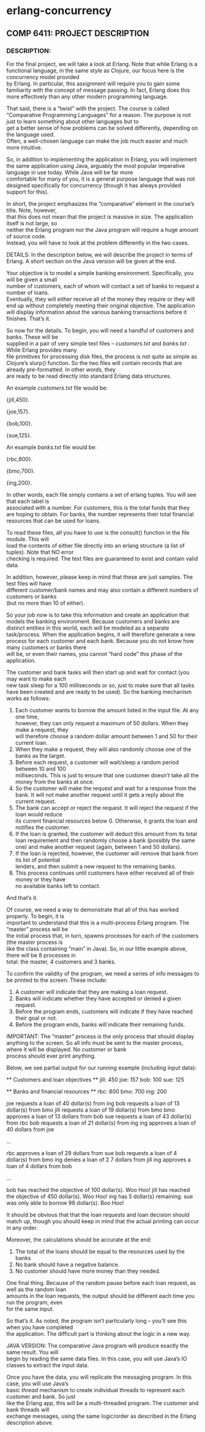 # erlang-concurrency
## COMP	6411:	PROJECT	DESCRIPTION

### DESCRIPTION: 

For	the	final	project,	we will	take	a	look	at	Erlang.	Note	that	while	Erlang	is	a	
functional	language,	in	the	same	style	as	Clojure,	our	focus	here	is	the	concurrency	model	provided	
by	Erlang.	In	particular,	this	assignment	will	require	you	to	gain	some	familiarity	with	the	concept	
of	message	passing.	In	fact,	Erlang	does	this	more	effectively	than	any	other	modern	programming	
language.

That	said,	there	is	a	“twist”	with	the	project.	The	course	is	called	“Comparative	Programming	
Languages”	for	a	reason.	The	purpose	is	not	just	to	learn	something	about	other	languages	but	to	
get	a	better	sense	of	how	problems	can	be	solved	differently,	depending	on	the	language	used.	
Often,	a	well-chosen	language	can	make	the	job	much	easier	and	much	more	intuitive.	

So,	in	addition	to	implementing	the	application	in	Erlang,	you	will	implement	the	same	application	
using	Java,	arguably	the	most	popular	imperative	language	in	use	today.	While	Java	will	be	far	more	
comfortable	for	many	of	you,	it	is	a	general	purpose	language	that	was	not	designed	specifically	for	
concurrency	(though	it	has	always	provided	support	for	this).

In	short,	the project	emphasizes	the	“comparative”	element	in	the	course’s	title.		Note,	however,	
that	this	does	not	mean	that	the	project	is	massive in	size.	The	application	itself	is	not	large,	so	
neither	the	Erlang	program	nor	the	Java	program	will	require	a	huge	amount	of	source	code.	
Instead,	you	will	have	to	look	at	the	problem	differently in	the	two	cases.


DETAILS: In	the	description	below,	we	will	describe	the	project	in	terms	of	Erlang.	A	short	section	
on	the	Java	version	will	be	given	at	the	end.

Your	objective	is	to	model	a	simple	banking	environment.	Specifically,	you	will	be	given	a	small	
number	of	customers,	each	of	whom will	contact	a	set	of	banks	to	request	a	number	of	loans.	
Eventually,	they	will	either	receive	all	of	the	money	they	require or	they	will	end	up	without	
completely	meeting	their	original	objective.	The	application	will	display	information	about	the	
various	banking	transactions	before	it	finishes.	That’s	it.	

So	now	for	the	details.	To	begin,	you	will	need	a	handful	of	customers	and	banks.	These	will	be	
supplied	in	a	pair	of	very	simple	text	files	– _customers.txt_ and	 _banks.txt_ .	While	Erlang	provides	many	
file	primitives	for	processing	disk	files,	the	process is	not	quite	as	simple	as	Clojure’s	slurp()	
function.	So	the	two	files	will	contain	records	that	are	already	pre-formatted.	In	other	words,	they	
are ready	to	be	read	directly	into	standard	Erlang	data	structures.	

An example	 _customers.txt_ file	would	be:

{jill,450}.

{joe,157}.

{bob,100}.

{sue,125}.

An	example	 _banks.txt_ file	would	be:

{rbc,800}.

{bmo,700}.

{ing,200}.

In	other	words,	each	file	simply contains	a set	of	erlang	tuples.		You	will	see	that	each	label	is	
associated	with	a	number.	For	customers,	this	is	the	total	funds	that	they	are	hoping	to	obtain.	For	
banks,	the	number	represents	their	total	financial	resources	that	can	be	used	for	loans.

To	read	these	files,	all	you	have	to	use	is	the	consult() function	in	the	file module.	This	will	
load	the	contents	of	either	file	directly	into	an	erlang	structure	(a	list	of	tuples).		Note	that	NO	error	
checking	is	required.	The	text files are guaranteed	to	exist	and	contain	valid	data.	

In	addition,	however,	please	keep	in	mind	that	these	are	just	samples.	The	test	files	will	have	
different	customer/bank	names	and	may	also	contain	a	different	numbers	of	customers	or banks	
(but	no	more	than	10	of	either).

So	your	job	now	is	to	take	this	information and	create	an	application	that	models	the	banking	
environment.	Because	customers and	banks are distinct	entities in	this	world,	each	will	be	modeled	
as	a	separate	task/process.	When	the	application	begins,	it	will	therefore	generate	a	new	process	
for	each	customer	and	each	bank.	Because	you	do	not	know	how	many	customers	or	banks	there	
will	be,	or	even	their	names,	you	cannot	“hard	code”	this	phase	of	the	application.	


The	customer	and	bank	tasks	will	then	start	up	and	wait	for	contact	(you	may	want	to	make	each	
new	task	sleep	for	a	100	milliseconds	or	so,	just	to	make	sure	that	all	tasks	have	been	created	and	
are	ready	to	be	used).	So	the	banking	mechanism	works	as	follows:

1. Each	customer	wants	to	borrow	the	amount	listed	in	the	input	file.	At	any	one	time,	
    however,	they	can	only	request	a	maximum	of	50	dollars.	When	they	make	a	request,	they	
    will	therefore	choose	a	random	dollar	amount between	1	and	50	for	their	current	loan.	
2. When	they	make	a	request,	they	will	also	randomly	choose	one	of	the	banks	as	the	target.
3. Before	each	request, a	customer	will	wait/sleep a	random	period	between	10	and	 100	
    milliseconds.	This	is	just	to	ensure	that	one	customer	doesn’t	take	all	the	money	from	the	
    banks	at	once.	
4. So	the	customer	will	make	the	request	and	wait	for	a	response	from	the	bank.	It	will	not	
    make	another	request	until	it	gets a	reply	about	the	current	request.	
5. The	bank	can	accept	or	reject	the	request.	It	will	reject	the	request	if	the	loan	would	reduce	
    its	current	financial	resources below	0.	Otherwise,	it	grants	the	loan	and	notifies	the	
    customer.	
6. If	the	loan	is	granted,	the	customer	will	deduct	this	amount	from	its	total	loan	requirement	
    and	then	randomly	choose	a	bank	(possibly	the	same	one)	and	make	another	request	
    (again,	between	1	and	50	dollars).
7. If	the	loan	is	rejected,	however,	the	customer	will	remove	that	bank	from	its	list	of	potential	
    lenders,	and	then	submit	a	new	request	to	the	remaining	banks.
8. This	process	continues until	customers	have	either	received	all	of	their	money	or	they	have	
    no	available	banks	left	to	contact.	

And	that’s	it.	

Of	course,	we	need	a	way	to	demonstrate	that	all	of	this	has	worked	properly.	 To	begin,	it	is	
important	to	understand	that	this	is	a	multi-process	Erlang	program.	The	“master”	process	will	be	
the	initial	process	that,	in	turn, spawns	processes for	each	of	the	customers (the	master	process	is	
like	the	class	containing	“main”	in	Java).	So,	in	our	little	example	above,	there	will	be	 8	 processes	in	
total: the	master,	4	customers	and	3	banks.	

To	confirm	the	validity	of	the	program,	we	need	a	series	of	info	messages	to	be	printed	to	the	
screen.	These	include:

1. A	customer	will	indicate	that	they	are	making	a	loan	request.
2. Banks	will	indicate	whether	they	have	accepted	or	denied	a	given	request.
3. Before	the	program	ends,	customers will	indicate	if	they	have	reached	their	goal	or	not.
4. Before	the	program	ends,	banks	will	indicate	their	remaining	funds.

IMPORTANT: The	“master”	process	is	the	only	process	that	should	display	anything	to	the	screen.	
So	all	info	must	be	sent	to	the	master	process,	where	it	will	be	displayed.	No	customer	or	bank	
process	should	ever	print	anything.	


Below,	we	see	partial output	for	our	running example (including	input	data):

** Customers and loan objectives **
jill: 450
joe: 157
bob: 100
sue: 125

** Banks and financial resources **
rbc: 800
bmo: 700
ing: 200

joe requests a loan of 40 dollar(s) from ing
bob requests a loan of 13 dollar(s) from bmo
jill requests a loan of 19 dollar(s) from bmo
bmo approves a loan of 13 dollars from bob
sue requests a loan of 43 dollar(s) from rbc
bob requests a loan of 21 dollar(s) from ing
ing approves a loan of 40 dollars from joe

...

rbc approves a loan of 29 dollars from sue
bob requests a loan of 4 dollar(s) from bmo
ing denies a loan of 2 7 dollars from jill
ing approves a loan of 4 dollars from bob

...

bob has reached the objective of 100 dollar(s). Woo Hoo!
jill has reached the objective of 450 dollar(s). Woo Hoo!
ing has 5 dollar(s) remaining.
sue was only able to borrow 98 dollar(s). Boo Hoo!

It	should	be	obvious	that	that	the	loan	requests	and	loan	decision	should	match	up,	though	you	
should	keep	in	mind	that	the	actual	printing	can	occur	in	any	order.	

Moreover,	the	calculations	should	be	accurate	at	the	end:

1. The	total	of	the	loans	should	be	equal	to	the	resources	used	by	the	banks
2. No	bank	should	have	a	negative	balance.
3. No	customer	should	have	more	money	than	they	needed.

One	final	thing.	Because	of	the	random	pause	before	each	loan	request,	as	well	as	the	random	loan	
amounts	in	the	loan	requests,	the	output	should	be	different	each	time	you	run	the	program,	even	
for	the	same	input.	


So	that’s	it.	As	noted,	the	program	isn’t	particularly	long	– you’ll	see	this	when	you	have	completed	
the	application.	The	difficult	part	is	thinking	about	the	logic	in	a	new	way.

JAVA	VERSION: The	comparative	Java	program	will	produce	exactly	the	same	result.	You	will	
begin	by	reading	the	same	data	files.	In	this	case,	you	will	use	Java’s	IO	classes	to	extract	the	input
data.	

Once	you	have	the	data,	you	will	replicate	the	messaging program.	In	this	case,	you	will	use	Java’s	
basic	 _thread_ mechanism	to	create	individual	threads	to	represent	each	customer	and	bank. So	just	
like	the	Erlang	app,	this	will	be	a	multi-threaded	program.	The	customer	and	bank threads will	
exchange	messages,	using	the	same	logic/order	as	described	in	the	Erlang	description	above.

